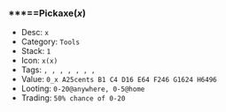 ### ***==Pickaxe(*x*)  
- Desc: `x`  
- Category: `Tools`  
- Stack: `1`  
- Icon: `x(x)`  
- Tags: `, , , , , , , `  
- Value: `0_x A25cents B1 C4 D16 E64 F246 G1624 H6496`  
- Looting: `0-20@anywhere, 0-5@home`  
- Trading: `50% chance of 0-20`  
  
  

